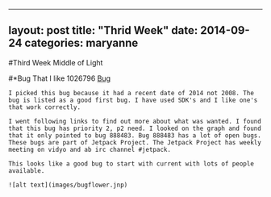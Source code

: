 
---
layout: post
title:  "Thrid Week"
date:   2014-09-24
categories: maryanne
---

#Third Week Middle of Light

#*Bug That I like 1026796
[Bug](https://bugzilla.mozilla.org/show_bug.cgi?id=1026796)

	I picked this bug because it had a recent date of 2014 not 2008. The bug is listed as a good first bug. I have used SDK's and I like one's that work correctly. 

	I went following links to find out more about what was wanted. I found that this bug has priority 2, p2 need. I looked on the graph and found that it only pointed to bug 888483. Bug 888483 has a lot of open bugs. These bugs are part of Jetpack Project. The Jetpack Project has weekly meeting on vidyo and ab irc channel #jetpack. 

	This looks like a good bug to start with current with lots of people available.

	![alt text](images/bugflower.jnp)